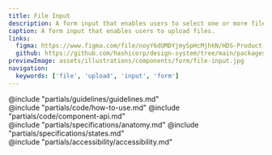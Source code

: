 ```yaml
---
title: File Input
description: A form input that enables users to select one or more files from their local device for upload.
caption: A form input that enables users to upload files.
links:
  figma: https://www.figma.com/file/noyY6dUMDYjmySpHcMjhkN/HDS-Product---Components?type=design&node-id=41671-85932&mode=design&t=72WLExKItFWAX1jX-4
  github: https://github.com/hashicorp/design-system/tree/main/packages/components/addon/components/hds/form/file-input
previewImage: assets/illustrations/components/form/file-input.jpg
navigation:
  keywords: ['file', 'upload', 'input', 'form']
---
```


<section data-tab="Guidelines">
  @include "partials/guidelines/guidelines.md"
</section>

<section data-tab="Code">
  @include "partials/code/how-to-use.md"
  @include "partials/code/component-api.md"
</section>

<section data-tab="Specifications">
  @include "partials/specifications/anatomy.md"
  @include "partials/specifications/states.md"
</section>

<section data-tab="Accessibility">
  @include "partials/accessibility/accessibility.md"
</section>